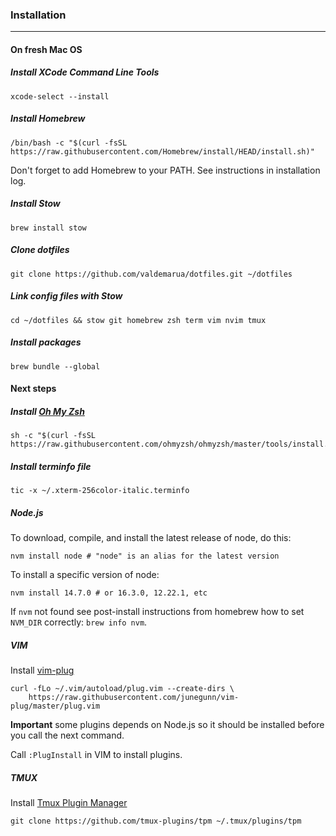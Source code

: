 ### Installation
_________

#### On fresh Mac OS
##### Install XCode Command Line Tools
```
xcode-select --install
```

##### Install Homebrew
```
/bin/bash -c "$(curl -fsSL https://raw.githubusercontent.com/Homebrew/install/HEAD/install.sh)"
```
Don't forget to add Homebrew to your PATH. See instructions in installation log.

##### Install Stow
```
brew install stow
```

##### Clone dotfiles
```
git clone https://github.com/valdemarua/dotfiles.git ~/dotfiles
```

##### Link config files with Stow
```
cd ~/dotfiles && stow git homebrew zsh term vim nvim tmux
```

##### Install packages
```
brew bundle --global
```

#### Next steps
##### Install [Oh My Zsh](https://github.com/ohmyzsh/ohmyzsh)
```
sh -c "$(curl -fsSL https://raw.githubusercontent.com/ohmyzsh/ohmyzsh/master/tools/install.sh)"
```

##### Install terminfo file
```
tic -x ~/.xterm-256color-italic.terminfo
```
##### Node.js

To download, compile, and install the latest release of node, do this:
```
nvm install node # "node" is an alias for the latest version
```

To install a specific version of node:
```
nvm install 14.7.0 # or 16.3.0, 12.22.1, etc
```

If `nvm` not found see post-install instructions from homebrew how to set `NVM_DIR` correctly: `brew info nvm`.

##### VIM

Install [vim-plug](https://github.com/junegunn/vim-plug)
```
curl -fLo ~/.vim/autoload/plug.vim --create-dirs \
    https://raw.githubusercontent.com/junegunn/vim-plug/master/plug.vim
```
**Important** some plugins depends on Node.js so it should be installed before you call the next command.

Call `:PlugInstall` in VIM to install plugins.

##### TMUX

Install [Tmux Plugin Manager](https://github.com/tmux-plugins/tpm)
```
git clone https://github.com/tmux-plugins/tpm ~/.tmux/plugins/tpm
```
